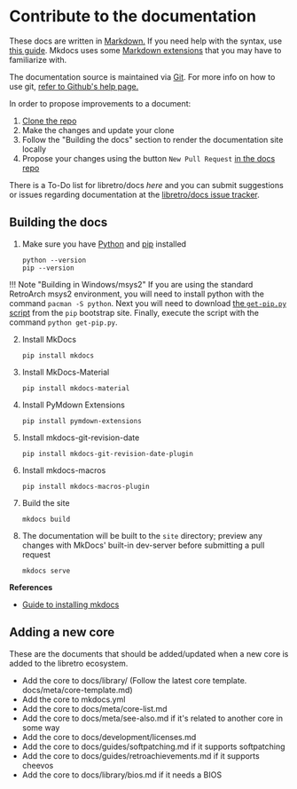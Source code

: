 # Contribute to the documentation

These docs are written in [Markdown.](https://en.wikipedia.org/wiki/Markdown) If you need help with the syntax, use [this guide](https://guides.github.com/features/mastering-markdown/). Mkdocs uses some [Markdown extensions](http://www.mkdocs.org/user-guide/writing-your-docs/#markdown-extensions) that you may have to familiarize with.

The documentation source is maintained via [Git](https://en.wikipedia.org/wiki/Git). For more info on how to use git, [refer to Github's help page.](https://help.github.com/)

In order to propose improvements to a document:

1. [Clone the repo](https://github.com/libretro/docs)
2. Make the changes and update your clone
3. Follow the "Building the docs" section to render the documentation site locally
4. Propose your changes using the button `New Pull Request` [in the docs repo](https://github.com/libretro/docs)

There is a To-Do list for libretro/docs *here* and you can submit suggestions or issues regarding documentation at the [libretro/docs issue tracker](https://github.com/libretro/docs/issues).

## Building the docs

1. Make sure you have [Python](https://www.python.org/) and [pip](https://pip.pypa.io) installed
    ```
    python --version
    pip --version
    ```

!!! Note "Building in Windows/msys2"
    If you are using the standard RetroArch msys2 environment, you will need to install python with the command `pacman -S python`. Next you will need to download [the `get-pip.py` script](https://bootstrap.pypa.io/get-pip.py) from the `pip` bootstrap site. Finally, execute the script with the command `python get-pip.py`.

2. Install MkDocs
    ```
    pip install mkdocs
    ```

3. Install MkDocs-Material
    ```
    pip install mkdocs-material
    ```

4. Install PyMdown Extensions
    ```
    pip install pymdown-extensions
    ```
5. Install mkdocs-git-revision-date
    ```
    pip install mkdocs-git-revision-date-plugin
    ```
6. Install mkdocs-macros
    ```
    pip install mkdocs-macros-plugin
    ```

7. Build the site
    ```
    mkdocs build
    ```

8. The documentation will be built to the `site` directory; preview any changes with MkDocs' built-in dev-server before submitting a pull request
    ```
    mkdocs serve
    ```

**References**

  - [Guide to installing mkdocs](https://www.mkdocs.org/#installation)


## Adding a new core

These are the documents that should be added/updated when a new core is added to the libretro ecosystem.

- Add the core to docs/library/ (Follow the latest core template. docs/meta/core-template.md)
- Add the core to mkdocs.yml
- Add the core to docs/meta/core-list.md
- Add the core to docs/meta/see-also.md if it's related to another core in some way
- Add the core to docs/development/licenses.md
- Add the core to docs/guides/softpatching.md if it supports softpatching
- Add the core to docs/guides/retroachievements.md if it supports cheevos
- Add the core to docs/library/bios.md if it needs a BIOS
